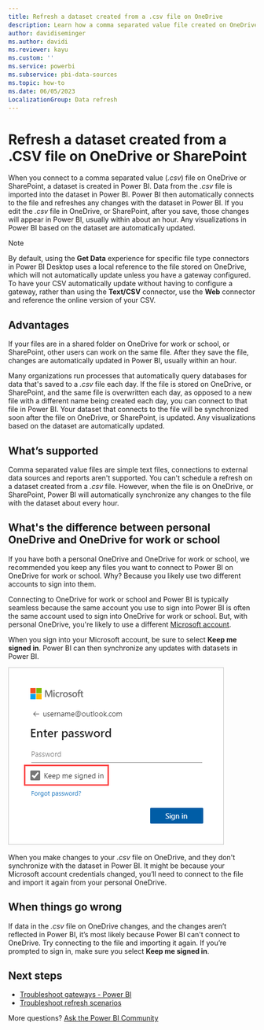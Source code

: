 ```yaml
---
title: Refresh a dataset created from a .csv file on OneDrive
description: Learn how a comma separated value file created on OneDrive or SharePoint is refreshed after you connect it to Power BI.
author: davidiseminger
ms.author: davidi
ms.reviewer: kayu
ms.custom: ''
ms.service: powerbi
ms.subservice: pbi-data-sources
ms.topic: how-to
ms.date: 06/05/2023
LocalizationGroup: Data refresh
---
```

# Refresh a dataset created from a .CSV file on OneDrive or SharePoint

When you connect to a comma separated value (*.csv*) file on OneDrive or SharePoint, a dataset is created in Power BI. Data from the *.csv* file is imported into the dataset in Power BI. Power BI then automatically connects to the file and refreshes any changes with the dataset in Power BI. If you edit the *.csv* file in OneDrive, or SharePoint, after you save, those changes will appear in Power BI, usually within about an hour. Any visualizations in Power BI based on the dataset are automatically updated.

> [!NOTE]
> By default, using the **Get Data** experience for specific file type connectors in Power BI Desktop uses a local reference to the file stored on OneDrive, which will not automatically update unless you have a gateway configured. To have your CSV automatically update without having to configure a gateway, rather than using the **Text/CSV** connector, use the **Web** connector and reference the online version of your CSV. 

## Advantages

If your files are in a shared folder on OneDrive for work or school, or SharePoint, other users can work on the same file. After they save the file, changes are automatically updated in Power BI, usually within an hour.

Many organizations run processes that automatically query databases for data that's saved to a *.csv* file each day. If the file is stored on OneDrive, or SharePoint, and the same file is overwritten each day, as opposed to a new file with a different name being created each day, you can connect to that file in Power BI. Your dataset that connects to the file will be synchronized soon after the file on OneDrive, or SharePoint, is updated. Any visualizations based on the dataset are automatically updated.

## What’s supported

Comma separated value files are simple text files, connections to external data sources and reports aren't supported. You can't schedule a refresh on a dataset created from a *.csv* file. However, when the file is on OneDrive, or SharePoint, Power BI will automatically synchronize any changes to the file with the dataset about every hour.

## What's the difference between personal OneDrive and OneDrive for work or school

If you have both a personal OneDrive and OneDrive for work or school, we recommended you keep any files you want to connect to Power BI on OneDrive for work or school. Why? Because you likely use two different accounts to sign into them.

Connecting to OneDrive for work or school and Power BI is typically seamless because the same account you use to sign into Power BI is often the same account used to sign into OneDrive for work or school. But, with personal OneDrive, you're likely to use a different [Microsoft account](https://account.microsoft.com).

When you sign into your Microsoft account, be sure to select **Keep me signed in**. Power BI can then synchronize any updates with datasets in Power BI.

![Screenshot of the Microsoft sign-in dialog with keep me signed in highlighted.](media/refresh-csv-file-onedrive/refresh_signin_keepmesignedin.png)

When you make changes to your *.csv* file on OneDrive, and they don't synchronize with the dataset in Power BI. It might be because your Microsoft account credentials changed, you’ll need to connect to the file and import it again from your personal OneDrive.

## When things go wrong

If data in the *.csv* file on OneDrive changes, and the changes aren’t reflected in Power BI, it’s most likely because Power BI can't connect to OneDrive. Try connecting to the file and importing it again. If you’re prompted to sign in, make sure you select **Keep me signed in**.

## Next steps

* [Troubleshoot gateways - Power BI](service-gateway-onprem-tshoot.md)
* [Troubleshoot refresh scenarios](refresh-troubleshooting-refresh-scenarios.md)

More questions? [Ask the Power BI Community](https://community.powerbi.com/)

